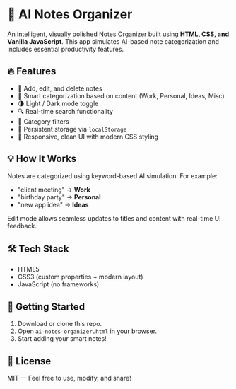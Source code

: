# 🧠 AI Notes Organizer

An intelligent, visually polished Notes Organizer built using **HTML, CSS, and Vanilla JavaScript**. This app simulates AI-based note categorization and includes essential productivity features.

## 🔥 Features

- 📝 Add, edit, and delete notes
- 🧠 Smart categorization based on content (Work, Personal, Ideas, Misc)
- 🌗 Light / Dark mode toggle
- 🔍 Real-time search functionality
- 🎯 Category filters
- 💾 Persistent storage via `localStorage`
- 🎨 Responsive, clean UI with modern CSS styling

## 💡 How It Works

Notes are categorized using keyword-based AI simulation. For example:
- "client meeting" → **Work**
- "birthday party" → **Personal**
- "new app idea" → **Ideas**

Edit mode allows seamless updates to titles and content with real-time UI feedback.

## 🛠️ Tech Stack

- HTML5
- CSS3 (custom properties + modern layout)
- JavaScript (no frameworks)

## 🚀 Getting Started

1. Download or clone this repo.
2. Open `ai-notes-organizer.html` in your browser.
3. Start adding your smart notes!


## 📄 License

MIT — Feel free to use, modify, and share!
